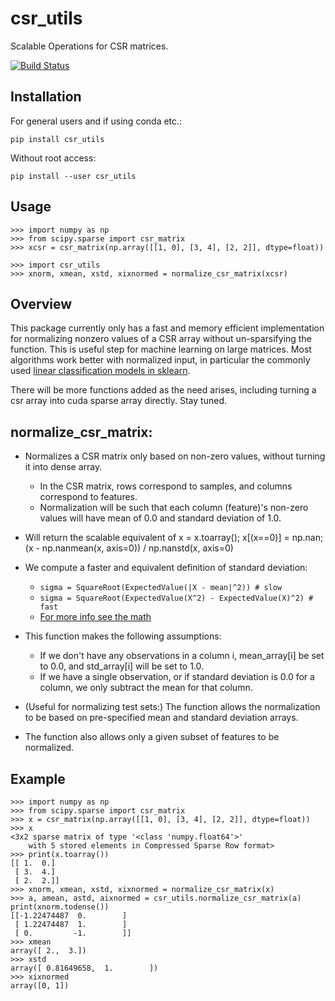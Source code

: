 # csr_utils

Scalable Operations for CSR matrices.

[![Build Status](https://travis-ci.org/narges-rzv/csr_utils.svg?branch=master)](https://travis-ci.org/narges-rzv/csr_utils)

Installation 
------------
For general users and if using conda etc.:

`pip install csr_utils` 


Without root access:

`pip install --user csr_utils`

Usage
-----

```
>>> import numpy as np
>>> from scipy.sparse import csr_matrix
>>> xcsr = csr_matrix(np.array([[1, 0], [3, 4], [2, 2]], dtype=float))

>>> import csr_utils
>>> xnorm, xmean, xstd, xixnormed = normalize_csr_matrix(xcsr)

```


Overview
--------
This package currently only has a fast and memory efficient implementation for normalizing nonzero values of a CSR array without un-sparsifying the function. This is useful step for machine learning on large matrices. Most algorithms work better with normalized input, in particular the commonly used [linear classification models in sklearn](http://scikit-learn.org/stable/modules/generated/sklearn.linear_model.LogisticRegression.html). 

There will be more functions added as the need arises, including turning a csr array into cuda sparse array directly. Stay tuned. 

normalize_csr_matrix:
---------------------
- Normalizes a CSR matrix only based on non-zero values, without turning it into dense array. 
   - In the CSR matrix, rows correspond to samples, and columns correspond to features.
   - Normalization will be such that each column (feature)'s non-zero values will have mean of 0.0 and standard deviation of 1.0.
- Will return the scalable equivalent of x = x.toarray(); x[(x==0)] = np.nan; (x - np.nanmean(x, axis=0)) / np.nanstd(x, axis=0)
- We compute a faster and equivalent definition of standard deviation:
   - ```sigma = SquareRoot(ExpectedValue(|X - mean|^2)) # slow```
   - ```sigma = SquareRoot(ExpectedValue(X^2) - ExpectedValue(X)^2) # fast```
   - [For more info see the math](https://en.wikipedia.org/wiki/Standard_deviation#Definition_of_population_values)
- This function makes the following assumptions:
   - If we don't have any observations in a column i, mean_array[i] be set to 0.0, and std_array[i] will be set to 1.0.
   - If we have a single observation, or if standard deviation is 0.0 for a column, we only subtract the mean for that column.

- (Useful for normalizing test sets:) The function allows the normalization to be based on pre-specified mean and standard deviation arrays. 

- The function also allows only a given subset of features to be normalized.
        
Example
-------
```
>>> import numpy as np
>>> from scipy.sparse import csr_matrix
>>> x = csr_matrix(np.array([[1, 0], [3, 4], [2, 2]], dtype=float))
>>> x
<3x2 sparse matrix of type '<class 'numpy.float64'>'
    with 5 stored elements in Compressed Sparse Row format>
>>> print(x.toarray())
[[ 1.  0.]
 [ 3.  4.]
 [ 2.  2.]]
>>> xnorm, xmean, xstd, xixnormed = normalize_csr_matrix(x)
>>> a, amean, astd, aixnormed = csr_utils.normalize_csr_matrix(a)
print(xnorm.todense())
[[-1.22474487  0.        ]
 [ 1.22474487  1.        ]
 [ 0.         -1.        ]]
>>> xmean
array([ 2.,  3.])
>>> xstd
array([ 0.81649658,  1.        ])
>>> xixnormed
array([0, 1])
```
